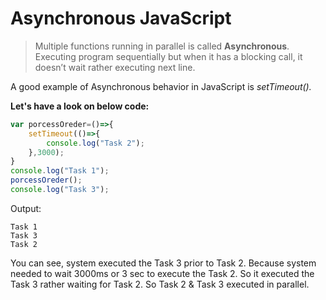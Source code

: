 
# Asynchronous JavaScript

>Multiple functions running in parallel is called **Asynchronous**. Executing program sequentially but when it has a blocking call, it doesn’t wait rather executing next line. 

A good example of Asynchronous behavior in JavaScript is *setTimeout().*  

**Let's have a look on below code:**
```js
var porcessOreder=()=>{ 
    setTimeout(()=>{
        console.log("Task 2");
    },3000);     
}
console.log("Task 1");   
porcessOreder();                
console.log("Task 3");
```
Output:  
```output
Task 1
Task 3
Task 2
````
You can see, system executed the Task 3 prior to Task 2. Because system needed to wait 3000ms or 3 sec to execute the Task 2. So it executed the Task 3 rather waiting for Task 2. So Task 2 & Task 3 executed in parallel.
